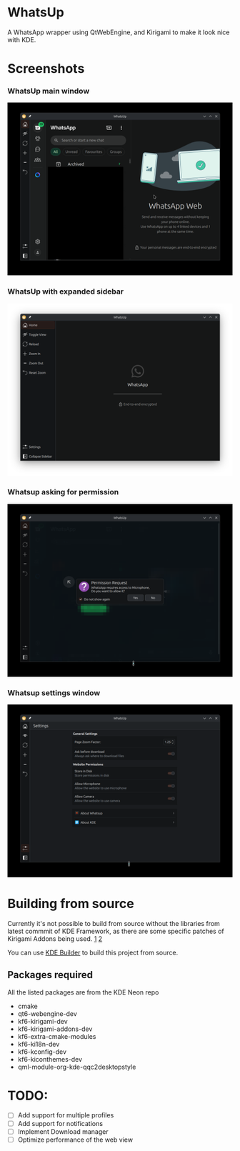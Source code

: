 # WhatsUp

A WhatsApp wrapper using QtWebEngine, and Kirigami to make it look nice with KDE.

# Screenshots

### WhatsUp main window
![](data/screenshots/whatsup-main-window.png)

### WhatsUp with expanded sidebar
![](data/screenshots/whatsup-with-expanded-side-bar.png)

### Whatsup asking for permission
![](data/screenshots/whatsup-asking-for-permission.png)

### Whatsup settings window
![](data/screenshots/whatsup-settings-page.png)

# Building from source

Currently it's not possible to build from source without the libraries from latest commmit of KDE Framework, as there are some specific patches of Kirigami Addons being used. [1](https://invent.kde.org/libraries/kirigami-addons/-/merge_requests/371) [2](https://invent.kde.org/libraries/kirigami-addons/-/merge_requests/373)

You can use [KDE Builder](https://kde-builder.kde.org/) to build this project from source.

## Packages required
All the listed packages are from the KDE Neon repo

- cmake
- qt6-webengine-dev
- kf6-kirigami-dev
- kf6-kirigami-addons-dev
- kf6-extra-cmake-modules
- kf6-ki18n-dev
- kf6-kconfig-dev
- kf6-kiconthemes-dev
- qml-module-org-kde-qqc2desktopstyle

# TODO:

- [ ] Add support for multiple profiles
- [ ] Add support for notifications
- [ ] Implement Download manager
- [ ] Optimize performance of the web view
